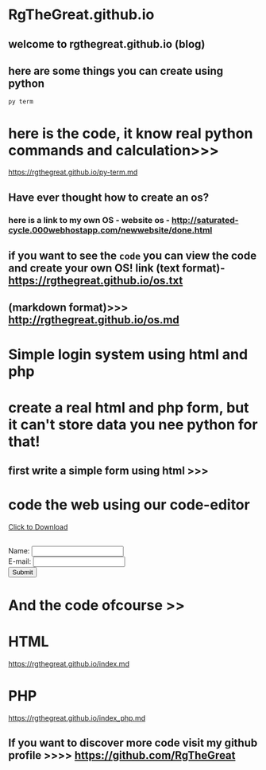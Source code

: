 # RgTheGreat.github.io

## welcome to rgthegreat.github.io (blog)


## here are some things you can create using python

 ``py term``
 
 # here is the code, it  know real python commands and calculation>>>


https://rgthegreat.github.io/py-term.md








## Have ever thought how to create an os?

### here is a link to my own OS - website os - http://saturated-cycle.000webhostapp.com/newwebsite/done.html

## if you want to see the ``code`` you can view the code and create your own OS! link (text format)- https://rgthegreat.github.io/os.txt
## (markdown format)>>> http://rgthegreat.github.io/os.md




# Simple login system using html and php

#  create a real html and php form, but it can't store data you nee python for that!

## first write a simple form using html >>>



# code the web using our code-editor

 <a href="https://rgthegreat.github.io/code.html" download>Click to Download</a>

##

 <form action="index.php" method="post">
Name: <input type="text" name="name"><br>
E-mail: <input type="text" name="email"><br>
<input type="submit">
</form>


# And the code ofcourse >>


# HTML
https://rgthegreat.github.io/index.md


# PHP
https://rgthegreat.github.io/index_php.md




## If you want to discover more code visit my github profile >>>> https://github.com/RgTheGreat
